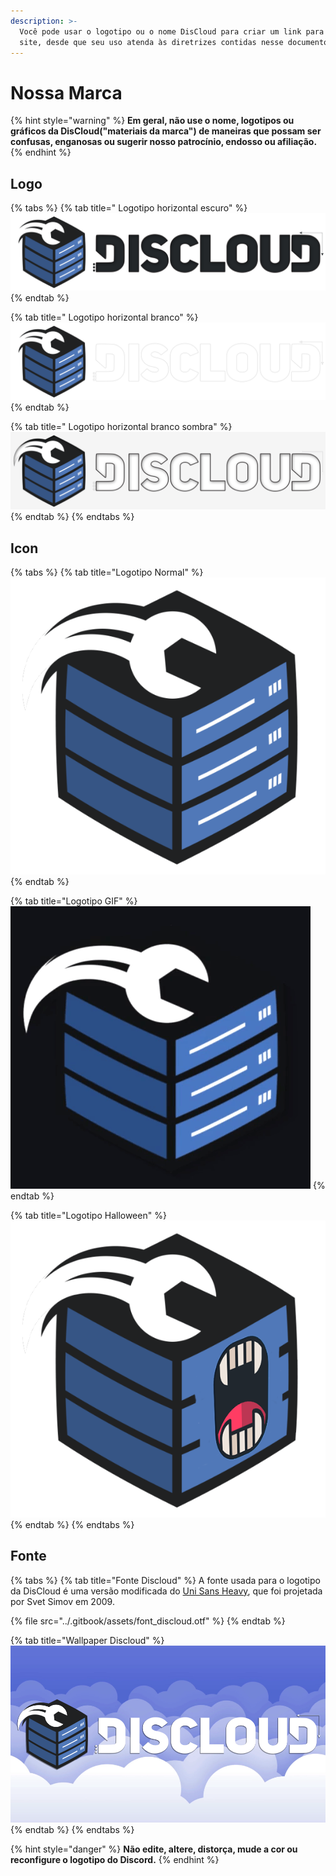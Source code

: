```yaml
---
description: >-
  Você pode usar o logotipo ou o nome DisCloud para criar um link para nosso
  site, desde que seu uso atenda às diretrizes contidas nesse documento.
---
```


# Nossa Marca

{% hint style="warning" %}
**Em geral, não use o nome, logotipos ou gráficos da DisCloud\("materiais da marca"\) de maneiras que possam ser confusas, enganosas ou sugerir nosso patrocínio, endosso ou afiliação.**
{% endhint %}

## Logo

{% tabs %}
{% tab title=" Logotipo horizontal escuro" %}
![](../.gitbook/assets/spoiler_discloud_dark.png)
{% endtab %}

{% tab title=" Logotipo horizontal branco" %}
![](../.gitbook/assets/spoiler_discloud_branco.png)
{% endtab %}

{% tab title=" Logotipo horizontal branco sombra" %}
![](../.gitbook/assets/discloud2.png)
{% endtab %}
{% endtabs %}

## Icon

{% tabs %}
{% tab title="Logotipo Normal" %}
![](../.gitbook/assets/discloudlogo%20%281%29.png)
{% endtab %}

{% tab title="Logotipo GIF" %}
![](../.gitbook/assets/icongif%20%281%29.gif)
{% endtab %}

{% tab title="Logotipo Halloween" %}
![](../.gitbook/assets/ween.png)
{% endtab %}
{% endtabs %}

## Fonte

{% tabs %}
{% tab title="Fonte Discloud" %}
A fonte usada para o logotipo da DisCloud é uma versão modificada do [Uni Sans Heavy](https://www.myfonts.com/fonts/font-fabric/uni-sans/), que foi projetada por Svet Simov em 2009.

{% file src="../.gitbook/assets/font\_discloud.otf" %}
{% endtab %}

{% tab title="Wallpaper Discloud" %}
![](../.gitbook/assets/discloud-background.png)
{% endtab %}
{% endtabs %}

{% hint style="danger" %}
**Não edite, altere, distorça, mude a cor ou reconfigure o logotipo do Discord.**
{% endhint %}

